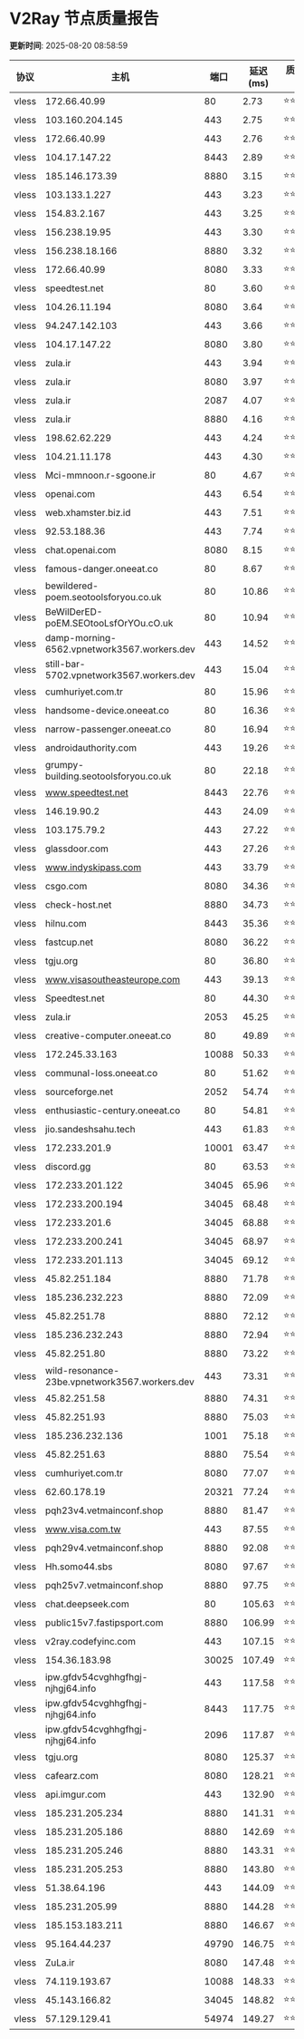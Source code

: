 # V2Ray 节点质量报告

**更新时间**: 2025-08-20 08:58:59

| 协议 | 主机 | 端口 | 延迟(ms) | 质量评级 |
|------|------|------|----------|----------|
| vless | 172.66.40.99 | 80 | 2.73 | ⭐️⭐️⭐️⭐️⭐️ |
| vless | 103.160.204.145 | 443 | 2.75 | ⭐️⭐️⭐️⭐️⭐️ |
| vless | 172.66.40.99 | 443 | 2.76 | ⭐️⭐️⭐️⭐️⭐️ |
| vless | 104.17.147.22 | 8443 | 2.89 | ⭐️⭐️⭐️⭐️⭐️ |
| vless | 185.146.173.39 | 8880 | 3.15 | ⭐️⭐️⭐️⭐️⭐️ |
| vless | 103.133.1.227 | 443 | 3.23 | ⭐️⭐️⭐️⭐️⭐️ |
| vless | 154.83.2.167 | 443 | 3.25 | ⭐️⭐️⭐️⭐️⭐️ |
| vless | 156.238.19.95 | 443 | 3.30 | ⭐️⭐️⭐️⭐️⭐️ |
| vless | 156.238.18.166 | 8880 | 3.32 | ⭐️⭐️⭐️⭐️⭐️ |
| vless | 172.66.40.99 | 8080 | 3.33 | ⭐️⭐️⭐️⭐️⭐️ |
| vless | speedtest.net | 80 | 3.60 | ⭐️⭐️⭐️⭐️⭐️ |
| vless | 104.26.11.194 | 8080 | 3.64 | ⭐️⭐️⭐️⭐️⭐️ |
| vless | 94.247.142.103 | 443 | 3.66 | ⭐️⭐️⭐️⭐️⭐️ |
| vless | 104.17.147.22 | 8080 | 3.80 | ⭐️⭐️⭐️⭐️⭐️ |
| vless | zula.ir | 443 | 3.94 | ⭐️⭐️⭐️⭐️⭐️ |
| vless | zula.ir | 8080 | 3.97 | ⭐️⭐️⭐️⭐️⭐️ |
| vless | zula.ir | 2087 | 4.07 | ⭐️⭐️⭐️⭐️⭐️ |
| vless | zula.ir | 8880 | 4.16 | ⭐️⭐️⭐️⭐️⭐️ |
| vless | 198.62.62.229 | 443 | 4.24 | ⭐️⭐️⭐️⭐️⭐️ |
| vless | 104.21.11.178 | 443 | 4.30 | ⭐️⭐️⭐️⭐️⭐️ |
| vless | Mci-mmnoon.r-sgoone.ir | 80 | 4.67 | ⭐️⭐️⭐️⭐️⭐️ |
| vless | openai.com | 443 | 6.54 | ⭐️⭐️⭐️⭐️⭐️ |
| vless | web.xhamster.biz.id | 443 | 7.51 | ⭐️⭐️⭐️⭐️⭐️ |
| vless | 92.53.188.36 | 443 | 7.74 | ⭐️⭐️⭐️⭐️⭐️ |
| vless | chat.openai.com | 8080 | 8.15 | ⭐️⭐️⭐️⭐️⭐️ |
| vless | famous-danger.oneeat.co | 80 | 8.67 | ⭐️⭐️⭐️⭐️⭐️ |
| vless | bewildered-poem.seotoolsforyou.co.uk | 80 | 10.86 | ⭐️⭐️⭐️⭐️⭐️ |
| vless | BeWilDerED-poEM.SEOtooLsfOrYOu.cO.uk | 80 | 10.94 | ⭐️⭐️⭐️⭐️⭐️ |
| vless | damp-morning-6562.vpnetwork3567.workers.dev | 443 | 14.52 | ⭐️⭐️⭐️⭐️⭐️ |
| vless | still-bar-5702.vpnetwork3567.workers.dev | 443 | 15.04 | ⭐️⭐️⭐️⭐️⭐️ |
| vless | cumhuriyet.com.tr | 80 | 15.96 | ⭐️⭐️⭐️⭐️⭐️ |
| vless | handsome-device.oneeat.co | 80 | 16.36 | ⭐️⭐️⭐️⭐️⭐️ |
| vless | narrow-passenger.oneeat.co | 80 | 16.94 | ⭐️⭐️⭐️⭐️⭐️ |
| vless | androidauthority.com | 443 | 19.26 | ⭐️⭐️⭐️⭐️⭐️ |
| vless | grumpy-building.seotoolsforyou.co.uk | 80 | 22.18 | ⭐️⭐️⭐️⭐️⭐️ |
| vless | www.speedtest.net | 8443 | 22.76 | ⭐️⭐️⭐️⭐️⭐️ |
| vless | 146.19.90.2 | 443 | 24.09 | ⭐️⭐️⭐️⭐️⭐️ |
| vless | 103.175.79.2 | 443 | 27.22 | ⭐️⭐️⭐️⭐️⭐️ |
| vless | glassdoor.com | 443 | 27.26 | ⭐️⭐️⭐️⭐️⭐️ |
| vless | www.indyskipass.com | 443 | 33.79 | ⭐️⭐️⭐️⭐️⭐️ |
| vless | csgo.com | 8080 | 34.36 | ⭐️⭐️⭐️⭐️⭐️ |
| vless | check-host.net | 8880 | 34.73 | ⭐️⭐️⭐️⭐️⭐️ |
| vless | hilnu.com | 8443 | 35.36 | ⭐️⭐️⭐️⭐️⭐️ |
| vless | fastcup.net | 8080 | 36.22 | ⭐️⭐️⭐️⭐️⭐️ |
| vless | tgju.org | 80 | 36.80 | ⭐️⭐️⭐️⭐️⭐️ |
| vless | www.visasoutheasteurope.com | 443 | 39.13 | ⭐️⭐️⭐️⭐️⭐️ |
| vless | Speedtest.net | 80 | 44.30 | ⭐️⭐️⭐️⭐️⭐️ |
| vless | zula.ir | 2053 | 45.25 | ⭐️⭐️⭐️⭐️⭐️ |
| vless | creative-computer.oneeat.co | 80 | 49.89 | ⭐️⭐️⭐️⭐️⭐️ |
| vless | 172.245.33.163 | 10088 | 50.33 | ⭐️⭐️⭐️⭐️⭐️ |
| vless | communal-loss.oneeat.co | 80 | 51.62 | ⭐️⭐️⭐️⭐️⭐️ |
| vless | sourceforge.net | 2052 | 54.74 | ⭐️⭐️⭐️⭐️⭐️ |
| vless | enthusiastic-century.oneeat.co | 80 | 54.81 | ⭐️⭐️⭐️⭐️⭐️ |
| vless | jio.sandeshsahu.tech | 443 | 61.83 | ⭐️⭐️⭐️⭐️⭐️ |
| vless | 172.233.201.9 | 10001 | 63.47 | ⭐️⭐️⭐️⭐️⭐️ |
| vless | discord.gg | 80 | 63.53 | ⭐️⭐️⭐️⭐️⭐️ |
| vless | 172.233.201.122 | 34045 | 65.96 | ⭐️⭐️⭐️⭐️⭐️ |
| vless | 172.233.200.194 | 34045 | 68.48 | ⭐️⭐️⭐️⭐️⭐️ |
| vless | 172.233.201.6 | 34045 | 68.88 | ⭐️⭐️⭐️⭐️⭐️ |
| vless | 172.233.200.241 | 34045 | 68.97 | ⭐️⭐️⭐️⭐️⭐️ |
| vless | 172.233.201.113 | 34045 | 69.12 | ⭐️⭐️⭐️⭐️⭐️ |
| vless | 45.82.251.184 | 8880 | 71.78 | ⭐️⭐️⭐️⭐️⭐️ |
| vless | 185.236.232.223 | 8880 | 72.09 | ⭐️⭐️⭐️⭐️⭐️ |
| vless | 45.82.251.78 | 8880 | 72.12 | ⭐️⭐️⭐️⭐️⭐️ |
| vless | 185.236.232.243 | 8880 | 72.94 | ⭐️⭐️⭐️⭐️⭐️ |
| vless | 45.82.251.80 | 8880 | 73.22 | ⭐️⭐️⭐️⭐️⭐️ |
| vless | wild-resonance-23be.vpnetwork3567.workers.dev | 443 | 73.31 | ⭐️⭐️⭐️⭐️⭐️ |
| vless | 45.82.251.58 | 8880 | 74.31 | ⭐️⭐️⭐️⭐️⭐️ |
| vless | 45.82.251.93 | 8880 | 75.03 | ⭐️⭐️⭐️⭐️⭐️ |
| vless | 185.236.232.136 | 1001 | 75.18 | ⭐️⭐️⭐️⭐️⭐️ |
| vless | 45.82.251.63 | 8880 | 75.54 | ⭐️⭐️⭐️⭐️⭐️ |
| vless | cumhuriyet.com.tr | 8080 | 77.07 | ⭐️⭐️⭐️⭐️⭐️ |
| vless | 62.60.178.19 | 20321 | 77.24 | ⭐️⭐️⭐️⭐️⭐️ |
| vless | pqh23v4.vetmainconf.shop | 8880 | 81.47 | ⭐️⭐️⭐️⭐️⭐️ |
| vless | www.visa.com.tw | 443 | 87.55 | ⭐️⭐️⭐️⭐️⭐️ |
| vless | pqh29v4.vetmainconf.shop | 8880 | 92.08 | ⭐️⭐️⭐️⭐️⭐️ |
| vless | Hh.somo44.sbs | 8080 | 97.67 | ⭐️⭐️⭐️⭐️⭐️ |
| vless | pqh25v7.vetmainconf.shop | 8880 | 97.75 | ⭐️⭐️⭐️⭐️⭐️ |
| vless | chat.deepseek.com | 80 | 105.63 | ⭐️⭐️⭐️⭐️ |
| vless | public15v7.fastipsport.com | 8880 | 106.99 | ⭐️⭐️⭐️⭐️ |
| vless | v2ray.codefyinc.com | 443 | 107.15 | ⭐️⭐️⭐️⭐️ |
| vless | 154.36.183.98 | 30025 | 107.49 | ⭐️⭐️⭐️⭐️ |
| vless | ipw.gfdv54cvghhgfhgj-njhgj64.info | 443 | 117.58 | ⭐️⭐️⭐️⭐️ |
| vless | ipw.gfdv54cvghhgfhgj-njhgj64.info | 8443 | 117.75 | ⭐️⭐️⭐️⭐️ |
| vless | ipw.gfdv54cvghhgfhgj-njhgj64.info | 2096 | 117.87 | ⭐️⭐️⭐️⭐️ |
| vless | tgju.org | 8080 | 125.37 | ⭐️⭐️⭐️⭐️ |
| vless | cafearz.com | 8080 | 128.21 | ⭐️⭐️⭐️⭐️ |
| vless | api.imgur.com | 443 | 132.90 | ⭐️⭐️⭐️⭐️ |
| vless | 185.231.205.234 | 8880 | 141.31 | ⭐️⭐️⭐️⭐️ |
| vless | 185.231.205.186 | 8880 | 142.69 | ⭐️⭐️⭐️⭐️ |
| vless | 185.231.205.246 | 8880 | 143.31 | ⭐️⭐️⭐️⭐️ |
| vless | 185.231.205.253 | 8880 | 143.80 | ⭐️⭐️⭐️⭐️ |
| vless | 51.38.64.196 | 443 | 144.09 | ⭐️⭐️⭐️⭐️ |
| vless | 185.231.205.99 | 8880 | 144.28 | ⭐️⭐️⭐️⭐️ |
| vless | 185.153.183.211 | 8880 | 146.67 | ⭐️⭐️⭐️⭐️ |
| vless | 95.164.44.237 | 49790 | 146.75 | ⭐️⭐️⭐️⭐️ |
| vless | ZuLa.ir | 8080 | 147.48 | ⭐️⭐️⭐️⭐️ |
| vless | 74.119.193.67 | 10088 | 148.33 | ⭐️⭐️⭐️⭐️ |
| vless | 45.143.166.82 | 34045 | 148.82 | ⭐️⭐️⭐️⭐️ |
| vless | 57.129.129.41 | 54974 | 149.27 | ⭐️⭐️⭐️⭐️ |
